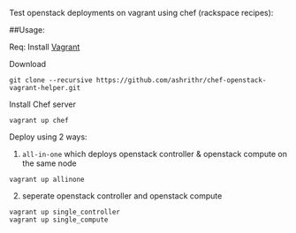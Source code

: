 Test openstack deployments on vagrant using chef (rackspace recipes):

##Usage:

Req: Install [Vagrant](http://www.vagrantup.com/)

Download

  ```
  git clone --recursive https://github.com/ashrithr/chef-openstack-vagrant-helper.git
  ```
Install Chef server

  ```
  vagrant up chef
  ```
Deploy using 2 ways:

1. `all-in-one` which deploys openstack controller & openstack compute on the same node

  ```
  vagrant up allinone
  ```
2. seperate openstack controller and openstack compute

  ```
  vagrant up single_controller
  vagrant up single_compute
  ```
